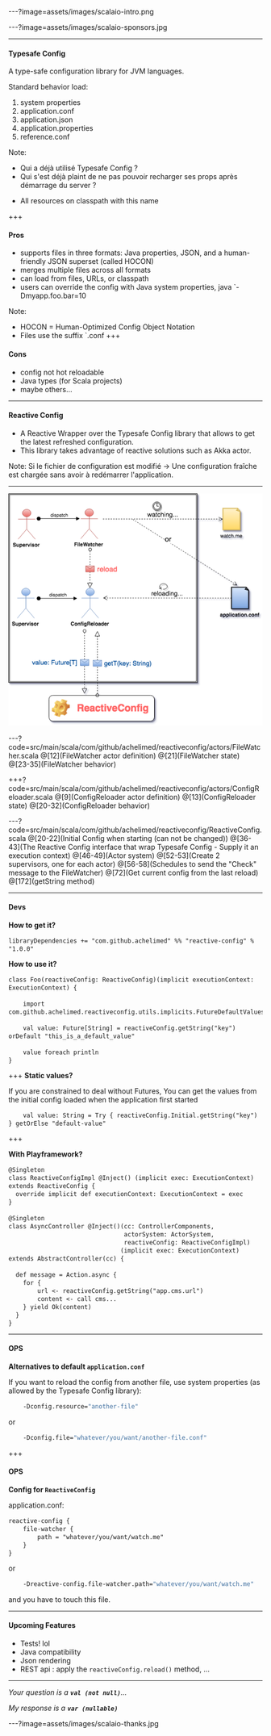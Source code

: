 ---?image=assets/images/scalaio-intro.png

---?image=assets/images/scalaio-sponsors.jpg

---
#### Typesafe Config

A type-safe configuration library for JVM languages.

Standard behavior load:
1. system properties
1. application.conf
1. application.json
1. application.properties
1. reference.conf

Note:
- Qui a déjà utilisé Typesafe Config ?
- Qui s'est déjà plaint de ne pas pouvoir recharger ses props après démarrage du server ?

* All resources on classpath with this name

+++

#### Pros
- supports files in three formats: Java properties, JSON, and a human-friendly JSON superset (called HOCON)
- merges multiple files across all formats
- can load from files, URLs, or classpath
- users can override the config with Java system properties, java `-Dmyapp.foo.bar=10

Note:
- HOCON = Human-Optimized Config Object Notation
- Files use the suffix `.conf
+++ 

#### Cons
- config not hot reloadable
- Java types (for Scala projects)
- maybe others...

---
#### Reactive Config
- A Reactive Wrapper over the Typesafe Config library that allows to get the latest refreshed configuration. 
- This library takes advantage of reactive solutions such as Akka actor. 

Note:
Si le fichier de configuration est modifié -> Une configuration fraîche est chargée sans avoir à redémarrer l'application.

---

![ReactiveConfig](assets/images/reactive-config-architecture.png)

---?code=src/main/scala/com/github/achelimed/reactiveconfig/actors/FileWatcher.scala
@[12](FileWatcher actor definition)
@[21](FileWatcher state)
@[23-35](FileWatcher behavior)

+++?code=src/main/scala/com/github/achelimed/reactiveconfig/actors/ConfigReloader.scala
@[9](ConfigReloader actor definition)
@[13](ConfigReloader state)
@[20-32](ConfigReloader behavior)

---?code=src/main/scala/com/github/achelimed/reactiveconfig/ReactiveConfig.scala
@[20-22](Initial Config when starting (can not be changed))
@[36-43](The Reactive Config interface that wrap Typesafe Config - Supply it an execution context)
@[46-49](Actor system)
@[52-53](Create 2 supervisors, one for each actor)
@[56-58](Schedules to send the "Check" message to the FileWatcher)
@[72](Get current config from the last reload)
@[172](getString method)

---
#### Devs
**How to get it?**

```
libraryDependencies += "com.github.achelimed" %% "reactive-config" % "1.0.0"
```

**How to use it?**
```
class Foo(reactiveConfig: ReactiveConfig)(implicit executionContext: ExecutionContext) {

    import com.github.achelimed.reactiveconfig.utils.implicits.FutureDefaultValues._
    
    val value: Future[String] = reactiveConfig.getString("key") orDefault "this_is_a_default_value"
    
    value foreach println
}
```
+++
**Static values?**

If you are constrained to deal without Futures, You can get the values from the initial config loaded when the application first started

```
    val value: String = Try { reactiveConfig.Initial.getString("key") } getOrElse "default-value"
```

+++

**With Playframework?**

```
@Singleton
class ReactiveConfigImpl @Inject() (implicit exec: ExecutionContext) extends ReactiveConfig {
  override implicit def executionContext: ExecutionContext = exec
}

@Singleton
class AsyncController @Inject()(cc: ControllerComponents,
                                actorSystem: ActorSystem,
                                reactiveConfig: ReactiveConfigImpl)
                               (implicit exec: ExecutionContext) extends AbstractController(cc) {

  def message = Action.async {
    for {
        url <- reactiveConfig.getString("app.cms.url")
        content <- call cms...
    } yield Ok(content)
  }
}
```
---
#### OPS
**Alternatives to default `application.conf`**

If you want to reload the config from another file, use system properties (as allowed by the Typesafe Config library):

```bash
    -Dconfig.resource="another-file"
```

or

```bash
    -Dconfig.file="whatever/you/want/another-file.conf"
```

+++
#### OPS
**Config for `ReactiveConfig`**

application.conf:

```
reactive-config {
    file-watcher {
        path = "whatever/you/want/watch.me"
    }
}
```

or

```bash
    -Dreactive-config.file-watcher.path="whatever/you/want/watch.me"
```
and you have to touch this file.

---
#### Upcoming Features

- Tests! lol
- Java compatibility
- Json rendering
- REST api : apply the `reactiveConfig.reload()` method, ...

---

_Your question is a **`val (not null)`**..._

_My response is a **`var (nullable)`**_ 

---?image=assets/images/scalaio-thanks.jpg



